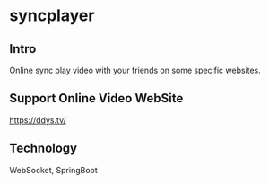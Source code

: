 # syncplayer
## Intro
Online sync play video with your friends on some specific websites.

## Support Online Video WebSite
https://ddys.tv/

## Technology
WebSocket, SpringBoot 
